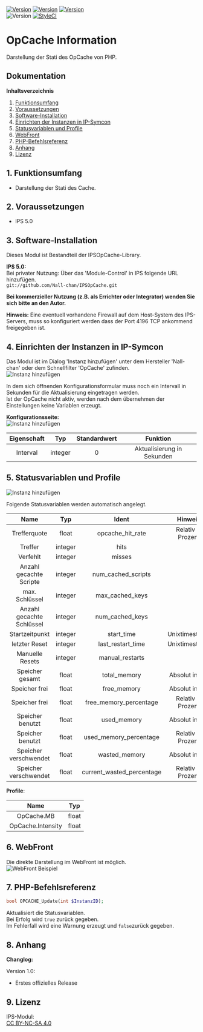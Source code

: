 [![Version](https://img.shields.io/badge/Symcon-PHPModul-red.svg)](https://www.symcon.de/service/dokumentation/entwicklerbereich/sdk-tools/sdk-php/)
[![Version](https://img.shields.io/badge/Modul%20Version-1.00-blue.svg)]()
[![Version](https://img.shields.io/badge/License-CC%20BY--NC--SA%204.0-green.svg)](https://creativecommons.org/licenses/by-nc-sa/4.0/)  
![Version](https://img.shields.io/badge/Symcon%20Version-5.0%20%3E-green.svg)
[![StyleCI](https://styleci.io/repos/125710396/shield?style=flat)](https://styleci.io/repos/125710396)  

# OpCache Information  
Darstellung der Stati des OpCache von PHP.  

## Dokumentation

**Inhaltsverzeichnis**

1. [Funktionsumfang](#1-funktionsumfang)  
2. [Voraussetzungen](#2-voraussetzungen)  
3. [Software-Installation](#3-software-installation) 
4. [Einrichten der Instanzen in IP-Symcon](#4-einrichten-der-instanzen-in-ip-symcon)
5. [Statusvariablen und Profile](#5-statusvariablen-und-profile)
6. [WebFront](#6-webfront)
7. [PHP-Befehlsreferenz](#7-php-befehlsreferenz) 
8. [Anhang](#8-anhang)  
9. [Lizenz](#9-lizenz)

## 1. Funktionsumfang

 - Darstellung der Stati des Cache.  

## 2. Voraussetzungen

 - IPS 5.0

## 3. Software-Installation

 Dieses Modul ist Bestandteil der IPSOpCache-Library.

**IPS 5.0:**  
   Bei privater Nutzung: Über das 'Module-Control' in IPS folgende URL hinzufügen.  
    `git://github.com/Nall-chan/IPSOpCache.git`  

   **Bei kommerzieller Nutzung (z.B. als Errichter oder Integrator) wenden Sie sich bitte an den Autor.**  

**Hinweis:**
  Eine eventuell vorhandene Firewall auf dem Host-System des IPS-Servers, muss so konfiguriert werden dass der Port 4196 TCP ankommend freigegeben ist.  

## 4. Einrichten der Instanzen in IP-Symcon

Das Modul ist im Dialog 'Instanz hinzufügen' unter dem Hersteller 'Nall-chan' oder dem Schnellfilter 'OpCache' zufinden.  
![Instanz hinzufügen](../imgs/addInstance.png)  

In dem sich öffnenden Konfigurationsformular muss noch ein Intervall in Sekunden für die Aktualisierung eingetragen werden.  
Ist der OpCache nicht aktiv, werden nach dem übernehmen der Einstellungen keine Variablen erzeugt.  

**Konfigurationsseite:**  
![Instanz hinzufügen](../imgs/settingInfo.png)  

| Eigenschaft   | Typ     | Standardwert | Funktion                   |
| :-----------: | :-----: | :----------: | :------------------------: |
| Interval      | integer | 0            | Aktualisierung in Sekunden |


## 5. Statusvariablen und Profile

![Instanz hinzufügen](../imgs/logTree.png)  

Folgende Statusvariablen werden automatisch angelegt.  

| Name                      | Typ     | Ident                       | Hinweis               | Profil            |
| :-----------------------: | :-----: | :-------------------------: | :-------------------: | :---------------: |
| Trefferquote              | float   | opcache_hit_rate            | Relativ in Prozent    | OpCache.Intensity |
| Treffer                   | integer | hits                        |                       |                   |
| Verfehlt                  | integer | misses                      |                       |                   |
| Anzahl gecachte Scripte   | integer | num_cached_scripts          |                       |                   |
| max. Schlüssel            | integer | max_cached_keys             |                       |                   |
| Anzahl gecachte Schlüssel | integer | num_cached_keys             |                       |                   |
| Startzeitpunkt            | integer | start_time                  | Unixtimestamp         | ~UnixTimestamp    |
| letzter Reset             | integer | last_restart_time           | Unixtimestamp         | ~UnixTimestamp    |
| Manuelle Resets           | integer | manual_restarts             |                       |                   |
| Speicher gesamt           | float   | total_memory                | Absolut in MB         | OpCache.MB        |
| Speicher frei             | float   | free_memory                 | Absolut in MB         | OpCache.MB        |
| Speicher frei             | float   | free_memory_percentage      | Relativ in Prozent    | OpCache.Intensity |
| Speicher benutzt          | float   | used_memory                 | Absolut in MB         | OpCache.MB        |
| Speicher benutzt          | float   | used_memory_percentage      | Relativ in Prozent    | OpCache.Intensity |
| Speicher verschwendet     | float   | wasted_memory               | Absolut in MB         | OpCache.MB        |
| Speicher verschwendet     | float   | current_wasted_percentage   | Relativ in Prozent    | OpCache.Intensity |

**Profile**:

| Name              | Typ   |
| :---------------: | :---: |
| OpCache.MB        | float |
| OpCache.Intensity | float |

## 6. WebFront

Die direkte Darstellung im WebFront ist möglich.  
![WebFront Beispiel](../imgs/wfInfo.png)  


## 7. PHP-Befehlsreferenz

```php
bool OPCACHE_Update(int $InstanzID);
```
Aktualisiert die Statusvariablen.  
Bei Erfolg wird `true` zurück gegeben.  
Im Fehlerfall wird eine Warnung erzeugt und `false`zurück gegeben.  


## 8. Anhang

**Changlog:**  

Version 1.0:  
 - Erstes offizielles Release  

## 9. Lizenz

  IPS-Modul:  
  [CC BY-NC-SA 4.0](https://creativecommons.org/licenses/by-nc-sa/4.0/)  
